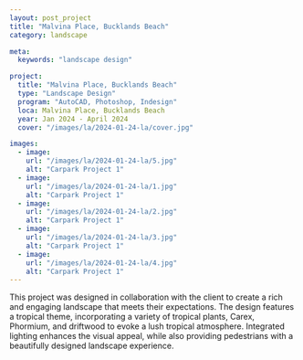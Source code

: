 ```yaml
---
layout: post_project
title: "Malvina Place, Bucklands Beach"
category: landscape

meta:
  keywords: "landscape design"

project:
  title: "Malvina Place, Bucklands Beach"
  type: "Landscape Design"
  program: "AutoCAD, Photoshop, Indesign"
  loca: Malvina Place, Bucklands Beach
  year: Jan 2024 - April 2024
  cover: "/images/la/2024-01-24-la/cover.jpg"

images:
  - image:
    url: "/images/la/2024-01-24-la/5.jpg"
    alt: "Carpark Project 1"
  - image:
    url: "/images/la/2024-01-24-la/1.jpg"
    alt: "Carpark Project 1"
  - image:
    url: "/images/la/2024-01-24-la/2.jpg"
    alt: "Carpark Project 1"
  - image:
    url: "/images/la/2024-01-24-la/3.jpg"
    alt: "Carpark Project 1"
  - image:
    url: "/images/la/2024-01-24-la/4.jpg"
    alt: "Carpark Project 1"
---
```

<div class="cust-p">
This project was designed in collaboration with the client to create a rich and engaging landscape that meets their expectations. The design features a tropical theme, incorporating a variety of tropical plants, Carex, Phormium, and driftwood to evoke a lush tropical atmosphere. Integrated lighting enhances the visual appeal, while also providing pedestrians with a beautifully designed landscape experience.
</div>
